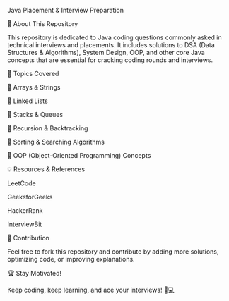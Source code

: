 Java Placement & Interview Preparation

🚀 About This Repository

This repository is dedicated to Java coding questions commonly asked in technical interviews and placements. It includes solutions to DSA (Data Structures & Algorithms), System Design, OOP, and other core Java concepts that are essential for cracking coding rounds and interviews.

📌 Topics Covered

🔹 Arrays & Strings

🔹 Linked Lists

🔹 Stacks & Queues

🔹 Recursion & Backtracking

🔹 Sorting & Searching Algorithms

🔹 OOP (Object-Oriented Programming) Concepts

💡 Resources & References

LeetCode

GeeksforGeeks

HackerRank

InterviewBit

🎯 Contribution

Feel free to fork this repository and contribute by adding more solutions, optimizing code, or improving explanations.

🏆 Stay Motivated!

Keep coding, keep learning, and ace your interviews! 🚀💻

